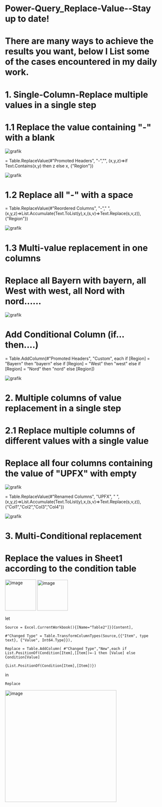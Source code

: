 # Power-Query_Replace-Value--Stay up to date!
# There are many ways to achieve the results you want, below I List some of the cases encountered in my daily work.


# 1. Single-Column-Replace multiple values in a single step

# 1.1 Replace the value containing "-" with a blank

![grafik](https://user-images.githubusercontent.com/84840321/157683076-fdc2b052-0cff-45cf-9ab1-37b3f285ad4c.png)

= Table.ReplaceValue(#"Promoted Headers",
  "-","",
  (x,y,z)=>if Text.Contains(x,y) then z else x,
  {"Region"})
  
![grafik](https://user-images.githubusercontent.com/84840321/157685173-cc98f2df-3bdc-4e17-95b4-4f4474fe97fa.png)

# 1.2 Replace all "-" with a space

= Table.ReplaceValue(#"Reordered Columns",
  "-"," ",
  (x,y,z)=>List.Accumulate(Text.ToList(y),x,(s,v)=>Text.Replace(s,v,z)),
  {"Region"})
  
 ![grafik](https://user-images.githubusercontent.com/84840321/157685910-4291e648-146c-480e-ab32-add10a86007d.png)

# 1.3 Multi-value replacement in one columns

# Replace all Bayern with bayern, all West with west, all Nord with nord......

![grafik](https://user-images.githubusercontent.com/84840321/157832299-123d52d9-190d-4f33-876c-102e9a3a2e7a.png)

# Add Conditional Column (if... then....)

= Table.AddColumn(#"Promoted Headers", "Custom", 
  each if [Region] = "Bayern" then "bayern" 
  else if [Region] = "West" then "west" 
  else if [Region] = "Nord" then "nord" 
  else [Region])
  
![grafik](https://user-images.githubusercontent.com/84840321/157832818-05177e04-4003-4a3c-8d1f-34fd112cfe0d.png)

# 2. Multiple columns of value replacement in a single step

# 2.1 Replace multiple columns of different values with a single value
# Replace all four columns containing the value of "UPFX" with empty

![grafik](https://user-images.githubusercontent.com/84840321/157834014-f9db0e4f-e30f-49a7-b6aa-ac6205ccd052.png)

= Table.ReplaceValue(#"Renamed Columns",
  "UPFX",
  " ",
  (x,y,z)=>List.Accumulate(Text.ToList(y),x,(s,v)=>Text.Replace(s,v,z)),
  {"Col1","Col2","Col3","Col4"})
  
![grafik](https://user-images.githubusercontent.com/84840321/157834719-eca73a91-e13a-47dd-bec2-a375c5e36573.png)

# 3. Multi-Conditional replacement

# Replace the values in Sheet1 according to the condition table
<img width="102" alt="image" src="https://user-images.githubusercontent.com/84840321/158990168-10c201e0-8502-4e18-89d5-0b0615eb48a0.png">
<img width="101" alt="image" src="https://user-images.githubusercontent.com/84840321/158990224-0270f4a9-a98f-4130-9904-077fea4f0844.png">

let

    Source = Excel.CurrentWorkbook(){[Name="Table2"]}[Content],
    
    #"Changed Type" = Table.TransformColumnTypes(Source,{{"Item", type text}, {"Value", Int64.Type}}),
    
    Replace = Table.AddColumn( #"Changed Type","New",each if List.PositionOf(Condition[Item],[Item])=-1 then [Value] else Condition[Value]
    
    {List.PositionOf(Condition[Item],[Item])})
    
in

    Replace

<img width="367" alt="image" src="https://user-images.githubusercontent.com/84840321/158990405-62401f60-c109-4295-a51e-46cfbb92c6b5.png">



